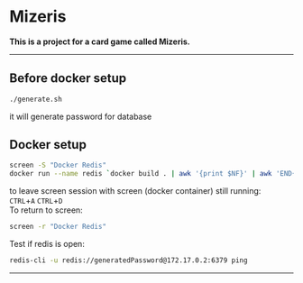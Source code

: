 # Mizeris

**This is a project for a card game called Mizeris.**

----

## Before docker setup

```bash
./generate.sh
```
it will generate password for database

## Docker setup
```bash
screen -S "Docker Redis"
docker run --name redis `docker build . | awk '{print $NF}' | awk 'END{print}'`
```
to leave screen session with screen (docker container) still running:   
`CTRL`+`A` `CTRL`+`D`  
To return to screen:  
```bash
screen -r "Docker Redis"
```  
Test if redis is open:  
```bash
redis-cli -u redis://generatedPassword@172.17.0.2:6379 ping
```

----
